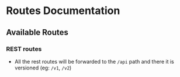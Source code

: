 # Routes Documentation

## Available Routes

### REST routes

- All the rest routes will be forwarded to the `/api` path and there it is versioned (eg: `/v1`, `/v2`)
